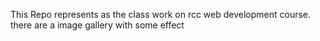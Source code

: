 This Repo represents as the class work on rcc web development course.
there are a image gallery with some effect
